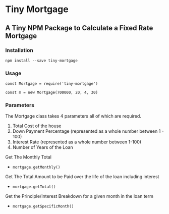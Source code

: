 # Tiny Mortgage
## A Tiny NPM Package to Calculate a Fixed Rate Mortgage

### Installation
`npm install --save tiny-mortgage`

### Usage
`const Mortgage = require('tiny-mortgage')`

`const m = new Mortgage(700000, 20, 4, 30)`

### Parameters
The Mortgage class takes 4 parameters all of which are required.
1. Total Cost of the house
2. Down Payment Percentage (represented as a whole number between 1 - 100)
3. Interest Rate (represented as a whole number between 1-100)
4. Number of Years of the Loan

Get The Monthly Total
- `mortgage.getMonthly()`

Get The Total Amount to be Paid over the life of the loan including interest
- `mortgage.getTotal()`

Get the Principle/Interest Breakdown for a given month in the loan term
- `mortgage.getSpecificMonth()`

